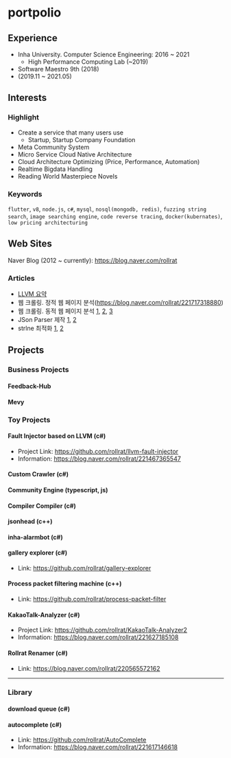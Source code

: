 # portpolio

## Experience

 - Inha University. Computer Science Engineering: 2016 ~ 2021
   - High Performance Computing Lab (~2019)
 - Software Maestro 9th (2018)
 - (2019.11 ~ 2021.05)

## Interests

### Highlight

 - Create a service that many users use
   - Startup, Startup Company Foundation
 - Meta Community System
 - Micro Service Cloud Native Architecture
 - Cloud Architecture Optimizing (Price, Performance, Automation)
 - Realtime Bigdata Handling
 - Reading World Masterpiece Novels

### Keywords

`flutter`, `v8`, `node.js`, `c#`, `mysql`, `nosql(mongodb, redis)`, `fuzzing string search`, `image searching engine`, `code reverse tracing`,
`docker(kubernates)`, `low pricing architecturing`

## Web Sites

Naver Blog (2012 ~ currently): https://blog.naver.com/rollrat

### Articles

 - [LLVM 요약](https://blog.naver.com/rollrat/221198005924)
 - 웹 크롤링. 정적 웹 페이지 분석(https://blog.naver.com/rollrat/221717318880)
 - 웹 크롤링. 동적 웹 페이지 분석 [1](https://blog.naver.com/rollrat/221905945071), [2](https://blog.naver.com/rollrat/221906735915), [3](https://blog.naver.com/rollrat/221908229380)
 - JSon Parser 제작 [1](https://blog.naver.com/rollrat/221713831868), [2](https://blog.naver.com/rollrat/221714507357)
 - strlne 최적화 [1](https://blog.naver.com/rollrat/220547839447), [2](https://blog.naver.com/rollrat/221485261011)

## Projects

### Business Projects

#### Feedback-Hub

#### Mevy

### Toy Projects

#### Fault Injector based on LLVM (c#)

 - Project Link: https://github.com/rollrat/llvm-fault-injector
 - Information: https://blog.naver.com/rollrat/221467365547
 
#### Custom Crawler (c#)

#### Community Engine (typescript, js)

#### Compiler Compiler (c#)

#### jsonhead (c++)

#### inha-alarmbot (c#)

#### gallery explorer (c#)

 - Link: https://github.com/rollrat/gallery-explorer

#### Process packet filtering machine (c++)

 - Link: https://github.com/rollrat/process-packet-filter

#### KakaoTalk-Analyzer (c#)

 - Project Link: https://github.com/rollrat/KakaoTalk-Analyzer2
 - Information: https://blog.naver.com/rollrat/221627185108

#### Rollrat Renamer (c#)

 - Link: https://blog.naver.com/rollrat/220565572162

---

### Library

#### download queue (c#)

#### autocomplete (c#)

 - Link: https://github.com/rollrat/AutoComplete
 - Information: https://blog.naver.com/rollrat/221617146618
